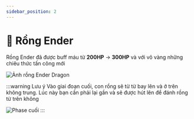```yaml
---
sidebar_position: 2
---
```


# 🐉 Rồng Ender

Rồng Ender đã được buff máu từ **200HP** → **300HP** và với vô vàng những chiêu thức tấn công mới

![Ảnh rồng Ender Dragon](https://cdn.modrinth.com/data/MCnBYP0b/images/e0e040e22d1232a8ad11d3d5716b9d259e7a526a.png)

:::warning Lưu ý
Vào giai đoạn cuối, con rồng sẽ từ từ bay lên và ở trên không trung. Lúc này bạn cần phải lại gần và sẽ được hút lên để đánh rồng từ trên không

![Phase cuối](https://cdn.modrinth.com/data/MCnBYP0b/images/e0ef7d0087ce5afd0e4da8f996237ca7572dd16f.gif)
:::
